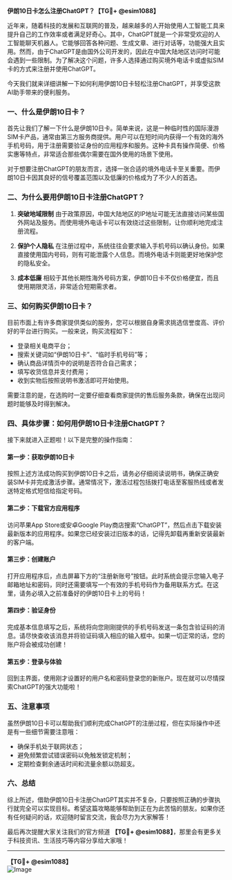 **伊朗10日卡怎么注册ChatGPT？【TG💪+ @esim1088】**

近年来，随着科技的发展和互联网的普及，越来越多的人开始使用人工智能工具来提升自己的工作效率或者满足好奇心。其中，ChatGPT就是一个非常受欢迎的人工智能聊天机器人。它能够回答各种问题、生成文章、进行对话等，功能强大且实用。然而，由于ChatGPT是由国外公司开发的，因此在中国大陆地区访问时可能会遇到一些限制。为了解决这个问题，许多人选择通过购买境外电话卡或虚拟SIM卡的方式来注册并使用ChatGPT。

今天我们就来详细讲解一下如何利用伊朗10日卡轻松注册ChatGPT，并享受这款AI助手带来的便利服务。

### 一、什么是伊朗10日卡？

首先让我们了解一下什么是伊朗10日卡。简单来说，这是一种临时性的国际漫游SIM卡产品，通常由第三方服务商提供。用户可以在短时间内获得一个有效的海外手机号码，用于注册需要验证身份的应用程序和服务。这种卡具有操作简便、价格实惠等特点，非常适合那些偶尔需要在国外使用的场景下使用。

对于想要注册ChatGPT的朋友而言，选择一张合适的境外电话卡至关重要。而伊朗10日卡因其良好的信号覆盖范围以及低廉的价格成为了不少人的首选。

### 二、为什么要用伊朗10日卡注册ChatGPT？

1. **突破地域限制**
   由于政策原因，中国大陆地区的IP地址可能无法直接访问某些国外网站及服务。而使用境外电话卡可以有效绕过这些限制，让你顺利地完成注册流程。
   
2. **保护个人隐私**
   在注册过程中，系统往往会要求输入手机号码以确认身份。如果直接使用国内号码，则有可能泄露个人信息。而境外电话卡则能更好地保护您的隐私安全。

3. **成本低廉**
   相较于其他长期性海外号码方案，伊朗10日卡不仅价格便宜，而且使用期限灵活，非常适合短期需求者。

### 三、如何购买伊朗10日卡？

目前市面上有许多商家提供类似的服务，您可以根据自身需求挑选信誉度高、评价好的平台进行购买。一般来说，购买流程如下：
   - 登录相关电商平台；
   - 搜索关键词如“伊朗10日卡”、“临时手机号码”等；
   - 确认商品详情页中的说明是否符合自己需求；
   - 填写收货信息并支付费用；
   - 收到实物后按照说明书激活即可开始使用。

需要注意的是，在选购时一定要仔细查看商家提供的售后服务条款，确保在出现问题时能够及时得到解决。

### 四、具体步骤：如何用伊朗10日卡注册ChatGPT？

接下来就进入正题啦！以下是完整的操作指南：

#### 第一步：获取伊朗10日卡
按照上述方法成功购买到伊朗10日卡之后，请务必仔细阅读说明书，确保正确安装SIM卡并完成激活步骤。通常情况下，激活过程包括拨打电话至客服热线或者发送特定格式短信给指定号码。

#### 第二步：下载官方应用程序
访问苹果App Store或安卓Google Play商店搜索“ChatGPT”，然后点击下载安装最新版本的应用程序。如果您已经安装过旧版本的话，记得先卸载再重新安装最新的客户端。

#### 第三步：创建账户
打开应用程序后，点击屏幕下方的“注册新账号”按钮。此时系统会提示您输入电子邮箱地址和密码，同时还需要填写一个有效的手机号码作为备用联系方式。在这里，请务必填入之前准备好的伊朗10日卡上的号码！

#### 第四步：验证身份
完成基本信息填写之后，系统将向您刚刚提供的手机号码发送一条包含验证码的消息。请尽快查收该消息并将验证码填入相应的输入框中。如果一切正常的话，您的账户将会被成功创建！

#### 第五步：登录与体验
回到主界面，使用刚才设置好的用户名和密码登录您的新账户。现在就可以尽情探索ChatGPT的强大功能啦！

### 五、注意事项

虽然伊朗10日卡可以帮助我们顺利完成ChatGPT的注册过程，但在实际操作中还是有一些细节需要注意哦：
   - 确保手机处于联网状态；
   - 避免频繁尝试错误密码以免触发锁定机制；
   - 定期检查剩余通话时间和流量余额以防超支。

### 六、总结

综上所述，借助伊朗10日卡注册ChatGPT其实并不复杂，只要按照正确的步骤执行就完全可以实现目标。希望这篇攻略能够帮助到正在为此苦恼的朋友。如果你还有任何疑问的话，欢迎随时留言交流，我会尽力为大家解答！

最后再次提醒大家关注我们的官方频道 **【TG💪+ @esim1088】**，那里会有更多关于科技资讯、生活技巧等内容分享给大家哦！

---

**【TG💪+ @esim1088】**  
![Image](https://i.postimg.cc/4NQfJmqS/Snipaste-2025-05-13-00-14-12.png)